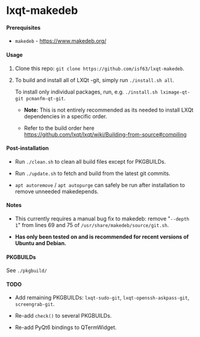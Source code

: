 # lxqt-makedeb

#### Prerequisites

- `makedeb` - https://www.makedeb.org/

#### Usage

1. Clone this repo: `git clone https://github.com/isf63/lxqt-makedeb`.

2. To build and install all of LXQt -git, simply run `./install.sh all`.

   To install only individual packages, run, e.g. `./install.sh lximage-qt-git pcmanfm-qt-git`.

   - **Note:** This is not entirely recommended as its needed to install LXQt dependencies in a specific order.

   - Refer to the build order here https://github.com/lxqt/lxqt/wiki/Building-from-source#compiling

#### Post-installation

- Run `./clean.sh` to clean all build files except for PKGBUILDs.

- Run `./update.sh` to fetch and build from the latest git commits.

- `apt autoremove` / `apt autopurge` can safely be run after installation to remove unneeded makedepends.

#### Notes

- This currently requires a manual bug fix to makedeb: remove "`--depth 1`" from lines 69 and 75 of `/usr/share/makedeb/source/git.sh`.

- **Has only been tested on and is recommended for recent versions of Ubuntu and Debian.**

#### PKGBUILDs

See `./pkgbuild/`

#### TODO

- Add remaining PKGBUILDs: `lxqt-sudo-git`, `lxqt-openssh-askpass-git`, `screengrab-git`.

- Re-add `check()` to several PKGBUILDs.

- Re-add PyQt6 bindings to QTermWidget.
